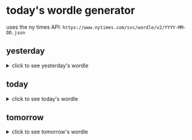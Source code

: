 # today's wordle generator

uses the ny times API: `https://www.nytimes.com/svc/wordle/v2/YYYY-MM-DD.json`

## yesterday

<details>
    <summary>click to see yesterday's wordle</summary>

    joint

</details>

## today

<details>
    <summary>click to see today's wordle</summary>

    mommy

</details>

## tomorrow

<details>
    <summary>click to see tomorrow's wordle</summary>

    carve

</details>
